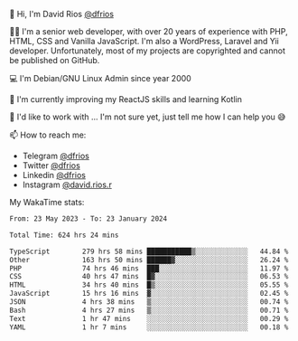 👋 Hi, I'm David Rios [@dfrios](https://github.com/dfrios)

👨‍💻 I'm a senior web developer, with over 20 years of experience with PHP, HTML, CSS and Vanilla JavaScript. I'm also a WordPress, Laravel and Yii developer. Unfortunately, most of my projects are copyrighted and cannot be published on GitHub.

💻 I'm Debian/GNU Linux Admin since year 2000

🌱 I'm currently improving my ReactJS skills and learning Kotlin

💞️ I'd like to work with ... I'm not sure yet, just tell me how I can help you 😅


📫 How to reach me:
* Telegram [@dfrios](https://t.me/dfrios)
* Twitter [@dfrios](https://twitter.com/dfrios)
* Linkedin [@dfrios](https://linkedin.com/in/dfrios)
* Instagram [@david.rios.r](https://instagram.com/david.rios.r)



My WakaTime stats:
<!--START_SECTION:waka-->

```txt
From: 23 May 2023 - To: 23 January 2024

Total Time: 624 hrs 24 mins

TypeScript        279 hrs 58 mins ███████████▒░░░░░░░░░░░░░   44.84 %
Other             163 hrs 50 mins ██████▓░░░░░░░░░░░░░░░░░░   26.24 %
PHP               74 hrs 46 mins  ███░░░░░░░░░░░░░░░░░░░░░░   11.97 %
CSS               40 hrs 47 mins  █▓░░░░░░░░░░░░░░░░░░░░░░░   06.53 %
HTML              34 hrs 40 mins  █▒░░░░░░░░░░░░░░░░░░░░░░░   05.55 %
JavaScript        15 hrs 16 mins  ▓░░░░░░░░░░░░░░░░░░░░░░░░   02.45 %
JSON              4 hrs 38 mins   ▒░░░░░░░░░░░░░░░░░░░░░░░░   00.74 %
Bash              4 hrs 27 mins   ▒░░░░░░░░░░░░░░░░░░░░░░░░   00.71 %
Text              1 hr 47 mins    ░░░░░░░░░░░░░░░░░░░░░░░░░   00.29 %
YAML              1 hr 7 mins     ░░░░░░░░░░░░░░░░░░░░░░░░░   00.18 %
```

<!--END_SECTION:waka-->
